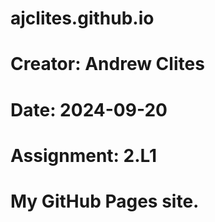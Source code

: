 # ajclites.github.io

# Creator: Andrew Clites
# Date: 2024-09-20
# Assignment: 2.L1
# My GitHub Pages site.
